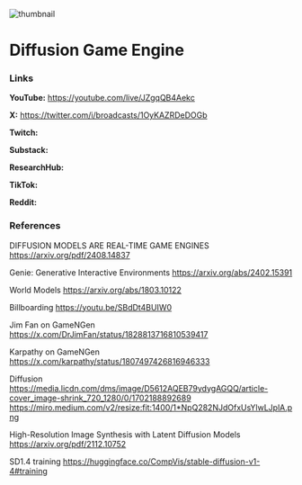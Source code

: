 ![thumbnail](thumbnail.png)

# Diffusion Game Engine

### Links

**YouTube:** https://youtube.com/live/JZgqQB4Aekc

**X:** https://twitter.com/i/broadcasts/1OyKAZRDeDOGb

**Twitch:**

**Substack:**

**ResearchHub:**

**TikTok:**

**Reddit:**

### References

DIFFUSION MODELS ARE REAL-TIME GAME ENGINES
https://arxiv.org/pdf/2408.14837

Genie: Generative Interactive Environments
https://arxiv.org/abs/2402.15391

World Models
https://arxiv.org/abs/1803.10122

Billboarding
https://youtu.be/SBdDt4BUIW0

Jim Fan on GameNGen
https://x.com/DrJimFan/status/1828813716810539417

Karpathy on GameNGen
https://x.com/karpathy/status/1807497426816946333

Diffusion
https://media.licdn.com/dms/image/D5612AQEB79ydygAGQQ/article-cover_image-shrink_720_1280/0/1702188892689
https://miro.medium.com/v2/resize:fit:1400/1*NpQ282NJdOfxUsYlwLJplA.png

High-Resolution Image Synthesis with Latent Diffusion Models
https://arxiv.org/pdf/2112.10752

SD1.4 training
https://huggingface.co/CompVis/stable-diffusion-v1-4#training
